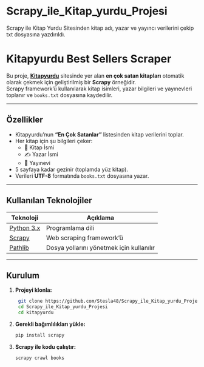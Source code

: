 # Scrapy_ile_Kitap_yurdu_Projesi
Scrapy ile Kitap Yurdu Sitesinden kitap adı, yazar ve yayıncı verilerini çekip txt dosyasına yazdırıldı. 

# Kitapyurdu Best Sellers Scraper

Bu proje, **[Kitapyurdu](https://www.kitapyurdu.com)** sitesinde yer alan **en çok satan kitapları** otomatik olarak çekmek için geliştirilmiş bir **Scrapy** örneğidir.  
Scrapy framework’ü kullanılarak kitap isimleri, yazar bilgileri ve yayınevleri toplanır ve `books.txt` dosyasına kaydedilir.

---

## Özellikler

- Kitapyurdu’nun **“En Çok Satanlar”** listesinden kitap verilerini toplar.  
- Her kitap için şu bilgileri çeker:
  - 📖 Kitap İsmi  
  - ✍️ Yazar İsmi  
  - 🏢 Yayınevi  
- 5 sayfaya kadar gezinir (toplamda yüz kitap).  
- Verileri **UTF-8** formatında `books.txt` dosyasına yazar.  

---

## Kullanılan Teknolojiler

| Teknoloji | Açıklama |
|------------|-----------|
| [Python 3.x](https://www.python.org/) | Programlama dili |
| [Scrapy](https://scrapy.org/) | Web scraping framework’ü |
| [Pathlib](https://docs.python.org/3/library/pathlib.html) | Dosya yollarını yönetmek için kullanılır |

---

## Kurulum

1. **Projeyi klonla:**
   ```bash
    git clone https://github.com/Stesla48/Scrapy_ile_Kitap_yurdu_Projesi.git
    cd Scrapy_ile_Kitap_yurdu_Projesi
    cd kitapyurdu

2. **Gerekli bağımlılıkları yükle:**
    ```bash
    pip install scrapy

3. **Scrapy ile kodu çalıştır:**
    ```bash
    scrapy crawl books
